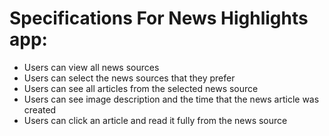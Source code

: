 # Specifications For News Highlights app:

* Users can view all news sources
* Users can select the news sources that they prefer
* Users can see all articles from the selected news source
* Users can see image description and the time that the news article was created
* Users can click an article and read it fully from the news source